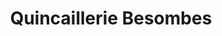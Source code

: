 ---
title: "Quincaillerie Besombes"
url: /bordeaux/quincaillerie-besombes/
shop: matériel informatique
---